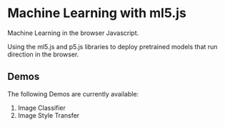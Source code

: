# Machine Learning with ml5.js

Machine Learning in the browser Javascript.

Using the ml5.js and p5.js libraries to deploy pretrained models that run direction in the browser.

## Demos

The following Demos are currently available:

1. Image Classifier
2. Image Style Transfer
